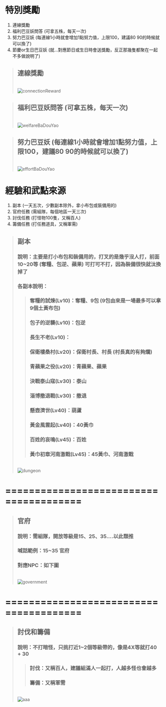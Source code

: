 # 特別獎勵
1. 連線獎勵
1. 福利巴豆妖問答 (可拿五株，每天一次)
1. 努力巴豆妖 (每連線1小時就會增加1點努力值，上限100，建議80 90的時候就可以換了)
1. 節慶or生日巴豆妖 (就...對應節日或生日時會送獎勵，反正那幾隻都聚在一起不多做說明了)

> ## 連線獎勵
> <br>![connectionReward](pictures/ConnectionRewards.png)

> ## 福利巴豆妖問答 (可拿五株，每天一次)
><br> ![welfareBaDouYao](pictures/welfareBaDouYao.png)

> ## 努力巴豆妖 (每連線1小時就會增加1點努力值，上限100，建議80 90的時候就可以換了)
> <br> ![effortBaDouYao](pictures/effortBaDouYao.png)

# 經驗和武點來源
1. 副本 (一天五次，少數副本除外，拿小布包或裝備用的)
1. 官府任務 (需組隊，每個地區一天三次)
1. 討伐任務 (打怪物100隻，又稱百人)
1. 籌備任務 (打任務道具，又稱軍需)

> ## 副本
> ### 說明：主要是打小布包和裝備用的，打叉的是幾乎沒人打，前面10~20等 (奪糧、包逆、蘋果) 可打可不打，因為裝備很快就汰換掉了
> ### 各副本說明：
>> ### 奪糧的試煉(Lv10)：奪糧、9包 (9包由來是一場最多可以拿9個土黃布包)
>> ### 包子的逆襲(Lv10)：包逆
>> ### 長生不老(Lv10)：
>> ### 保衛樓桑村(Lv20)：保衛村長、村長 (村長真的有夠爛)
>> ### 青蘋果之役(Lv20)：青蘋果、蘋果
>> ### 決戰泰山寇(Lv30)：泰山
>> ### 淄博撤退戰(Lv30)：撤退
>> ### 懸壺濟世(Lv40)：葫蘆
>> ### 黃金風雲起(Lv40)：40黃巾
>> ### 百姓的哀鳴(Lv45)：百姓
>> ### 黃巾初章河南激戰(Lv45)：45黃巾、河南激戰
> <br>![dungeon](pictures/dungeon.png)
# =======================================
> ## 官府
> ### 說明：需組隊，開放等級是15、25、35....以此類推
> ### 喊話範例：15~35 官府
> ### 對應NPC：如下圖
> <br>![government](pictures/government.png)
# =======================================
> ## 討伐和籌備
> ### 說明：不打暗怪，只挑打近1~2個等級帶的，像是4X等就打40 + 30
>> ### 討伐：又稱百人，建議組滿人一起打，人越多怪也會越多
>> ### 籌備：又稱軍需
> <br>![aaa](pictures/daily100andItem.png)